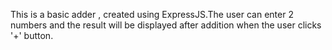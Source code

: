 This is a basic adder , created using ExpressJS.The user can enter 2 numbers and the result will be displayed after addition when the user clicks '+' button.
